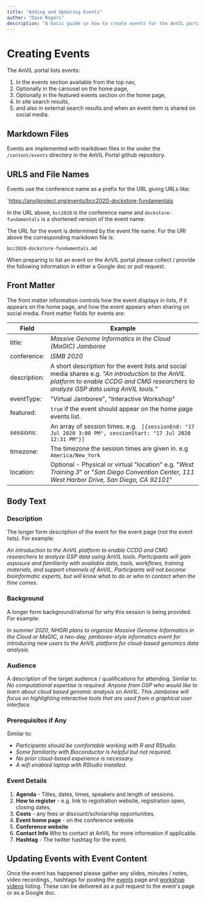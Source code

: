 ```yaml
---
title: "Adding and Updating Events"
author: "Dave Rogers"
description: "A basic guide on how to create events for the AnVIL portal"
---
```


#  Creating Events

The AnVIL portal lists events:

1. In the events section available from the top nav,
1. Optionally in the carousel on the home page,
1. Optionally in the featured events section on the home page,
1. In site search results,
1. and also in external search results and when an event item is shared on social media.

## Markdown Files

Events are implemented with markdown files in the  under the `/content/events` directory in the AnVIL Portal github repository.

## URLS and File Names

Events use the conference name as a prefix for the URL giving URLs like:

`https://anvilproject.org/events/bcc2020-dockstore-fundamentals

In the URL above, `bcc2020` is the conference name and `dockstore-fundamentals` is a shortened version of the event name.

The URL for the event is determined by the event file name. For the URl above the corresponding markdown file is:

`bcc2020-dockstore-fundamentals.md`

When preparing to list an event on the AnVIL portal please collect / provide the following  information in either a Google doc or pull request.

## Front Matter

The front matter information controls how the event displays in lists, if it appears on the home page, and how the event
appears when sharing on social media.  Front matter fields for events are:

| Field          | Example                        |
|----------------|------------------------------------------|
| title:         | _Massive Genome Informatics in the Cloud (MaGIC) Jamboree_ | 
| conference:    |  _ISMB 2020_ |
| description:   | A short description for the event lists and social media shares e.g.  _"An introduction to the AnVIL platform to enable CCDG and CMG researchers to analyze GSP data using AnVIL tools."_ |
| eventType:     | "Virtual Jamboree", "Interactive Workshop" |
| featured:      | `true` if the event should appear on the home page events list. |
| sessions:      | An array of session times. e.g. ` [{sessionEnd: "17 Jul 2020 3:00 PM", sessionStart: "17 Jul 2020 12:31 PM"}]` |
| timezone:      | The timezone the session times are given in. e.g   `America/New_York` |
| location:      | Optional - Physical or virtual "location" e.g. "_West Training 3_" or  "_San Diego Convention Center, 111 West Harbor Drive, San Diego, CA 92101_" |

## Body Text
### Description
The longer form description of the event for the event page (not the event lists). For example:

*An introduction to the AnVIL platform to enable CCDG and CMG researchers
to analyze GSP data using AnVIL tools. Participants will gain exposure and familiarity
with available data, tools, workflows, training materials, and support channels of AnVIL.
Participants will not become bioinformatic experts, but will know what to do
or who to contact when the time comes.*

### Background
A longer form background/rational for why this session is being provided. For example:

*In summer 2020, NHGRI plans to organize Massive Genome Informatics in the
Cloud or MaGIC, a two-day, jamboree-style informatics event for
introducing new users to the
AnVIL platform for cloud-based genomics data analysis.*

### Audience
A description of the target audience / qualifications for attending. Similar to: *No computational expertise is required.
Anyone from GSP who would like to learn about cloud based genomic analysis on AnVIL.
This Jamboree will focus on highlighting interactive tools that are used from a
graphical user interface.*

### Prerequisites if Any
Similar to:

* _Participants should be comfortable working with R and RStudio._
* _Some familiarity with Bioconductor is helpful but not required._
* _No prior cloud-based experience is necessary._
* _A wifi enabled laptop with RStudio installed._

### Event Details

1. **Agenda**   - Titles, dates, times, speakers and length of sessions.
1. **How to register** - e.g. link to registration website, registration open, closing dates,
1. **Costs** - any fees or discount/scholarship opportunities.
1. **Event home page** - on the conference website
1. **Conference website**
1. **Contact Info** Who to contact at AnVIL for more information if applicable.
1. **Hashtag** - The twitter hashtag for the event.

## Updating Events with Event Content

Once the event has happened please gather any slides, minutes / notes, video recordings., hashtags for posting the [events](/events)  page and [workshop videos](/learn/workshop-videos) listing. These can be delivered as a pull request to the event's page or as a Google doc.




